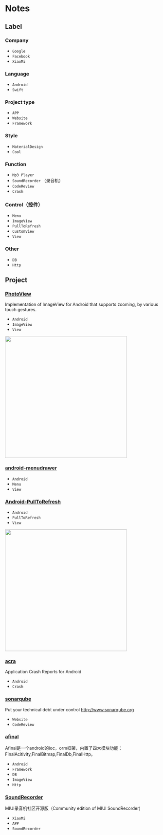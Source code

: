 # Notes

## Label

### Company

* `Google`
* `Facebook`
* `XiaoMi`

### Language
* `Android`
* `Swift`

### Project type
* `APP`
* `Website`
* `Framework`

### Style
* `MaterialDesign`
* `Cool`

### Function
* `Mp3 Player`
* `SoundRecorder` （录音机）
* `CodeReview`
* `Crash`

### Control（控件）

* `Menu`
* `ImageView`
* `PullToRefresh`
* `CustomView`
* `View`

### Other

* `DB`
* `Http`


## Project

### [PhotoView](https://github.com/chrisbanes/PhotoView)

Implementation of ImageView for Android that supports zooming, by various touch gestures.

* `Android`
* `ImageView`
* `View`

<img src="https://camo.githubusercontent.com/cf5bfb6d896604aa9156e3e1beee89e0754de7db/68747470733a2f2f7261772e6769746875622e636f6d2f636872697362616e65732f50686f746f566965772f6d61737465722f6865616465725f677261706869632e706e67" width="400">

### [android-menudrawer](https://github.com/SimonVT/android-menudrawer)

* `Android`
* `Menu`
* `View`

### [Android-PullToRefresh](https://github.com/chrisbanes/Android-PullToRefresh)

* `Android`
* `PullToRefresh`
* `View`

<img src="https://github.com/chrisbanes/Android-PullToRefresh/raw/master/header_graphic.png" width="400">

### [acra](https://github.com/ACRA/acra)

Application Crash Reports for Android

* `Android`
* `Crash`

### [sonarqube](https://github.com/SonarSource/sonarqube)

Put your technical debt under control http://www.sonarqube.org

* `Website`
* `CodeReview`


### [afinal](https://github.com/yangfuhai/afinal)

Afinal是一个android的ioc，orm框架，内置了四大模块功能：FinalAcitivity,FinalBitmap,FinalDb,FinalHttp。

* `Android`
* `Framework`
* `DB`
* `ImageView`
* `Http`


### [SoundRecorder](https://github.com/MiCode/SoundRecorder)

MIUI录音机社区开源版（Community edition of MIUI SoundRecorder)

* `XiaoMi`
* `APP`
* `SoundRecorder`

